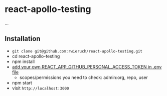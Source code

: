 # react-apollo-testing

...

## Installation

* `git clone git@github.com:rwieruch/react-apollo-testing.git`
* cd react-apollo-testing
* npm install
* [add your own REACT_APP_GITHUB_PERSONAL_ACCESS_TOKEN in .env file](https://help.github.com/articles/creating-a-personal-access-token-for-the-command-line/)
  * scopes/permissions you need to check: admin:org, repo, user
* npm start
* visit `http://localhost:3000`
